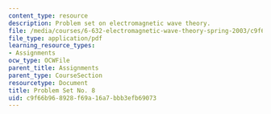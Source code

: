 ```yaml
---
content_type: resource
description: Problem set on electromagnetic wave theory.
file: /media/courses/6-632-electromagnetic-wave-theory-spring-2003/c9f66b968928f69a16a7bbb3efb69073_ps8.pdf
file_type: application/pdf
learning_resource_types:
- Assignments
ocw_type: OCWFile
parent_title: Assignments
parent_type: CourseSection
resourcetype: Document
title: Problem Set No. 8
uid: c9f66b96-8928-f69a-16a7-bbb3efb69073
---
```


